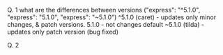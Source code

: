 Q. 1
what are the differences between versions 
("express": "^5.1.0", "express": "5.1.0", "express": "~5.1.0")
^5.1.0 (caret) - updates only minor changes, & patch versions.
5.1.0 - not changes default
~5.1.0 (tilda) - updates only patch version (bug fixed)

Q. 2